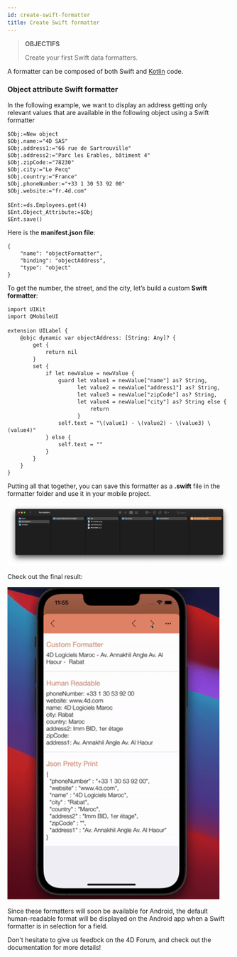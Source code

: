 ```yaml
---
id: create-swift-formatter
title: Create Swift formatter
---
```


> **OBJECTIFS**
> 
> Create your first Swift data formatters.

A formatter can be composed of both Swift and [Kotlin](create-kotlin-formatter.md) code.

### Object attribute Swift formatter

In the following example, we want to display an address getting only relevant values that are available in the following object using a Swift formatter

```4d 
$Obj:=New object 
$Obj.name:="4D SAS" 
$Obj.address1:="66 rue de Sartrouville" 
$Obj.address2:="Parc les Erables, bâtiment 4" 
$Obj.zipCode:="78230" 
$Obj.city:="Le Pecq" 
$Obj.country:="France" 
$Obj.phoneNumber:="+33 1 30 53 92 00" 
$Obj.website:="fr.4d.com"

$Ent:=ds.Employees.get(4)
$Ent.Object_Attribute:=$Obj
$Ent.save()

```

Here is the **manifest.json file**:

```4d
{
    "name": "objectFormatter",
    "binding": "objectAddress",
    "type": "object" 
}

```

To get the number, the street, and the city, let’s build a custom **Swift formatter**:

```4d 
import UIKit
import QMobileUI

extension UILabel {
    @objc dynamic var objectAddress: [String: Any]? {
        get {
            return nil
        }
        set {
            if let newValue = newValue {
                guard let value1 = newValue["name"] as? String,
                      let value2 = newValue["address1"] as? String,
                      let value3 = newValue["zipCode"] as? String,
                      let value4 = newValue["city"] as? String else {
                          return
                      }
                self.text = "\(value1) - \(value2) - \(value3) \(value4)"
            } else {
                self.text = ""
            }
        }
    }
}
```

Putting all that together, you can save this formatter as a **.swift** file in the formatter folder and use it in your mobile project.

![Architecture](img/architecture-swift.png)

Check out the final result:

![Final result](img/rendu.png)

Since these formatters will soon be available for Android, the default human-readable format will be displayed on the Android app when a Swift formatter is in selection for a field.

Don't hesitate to give us feedbck on the 4D Forum, and check out the documentation for more details!